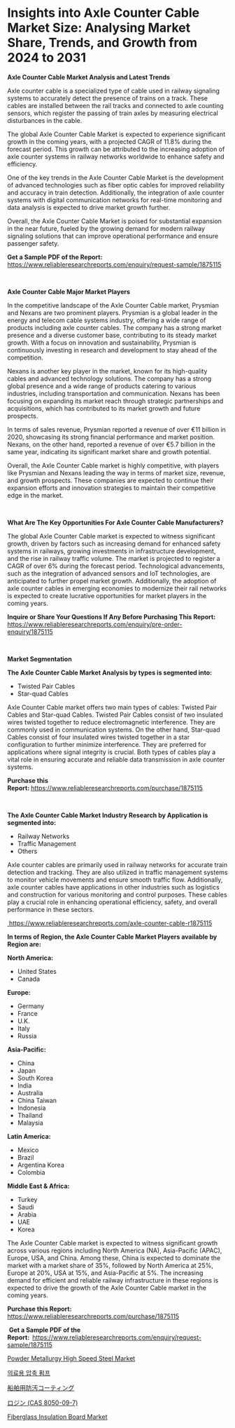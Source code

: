 <p><h1>Insights into Axle Counter Cable Market Size: Analysing Market Share, Trends, and Growth from 2024 to 2031</h1></p><p><strong>Axle Counter Cable Market Analysis and Latest Trends</strong></p>
<p><p>Axle counter cable is a specialized type of cable used in railway signaling systems to accurately detect the presence of trains on a track. These cables are installed between the rail tracks and connected to axle counting sensors, which register the passing of train axles by measuring electrical disturbances in the cable.</p><p>The global Axle Counter Cable Market is expected to experience significant growth in the coming years, with a projected CAGR of 11.8% during the forecast period. This growth can be attributed to the increasing adoption of axle counter systems in railway networks worldwide to enhance safety and efficiency.</p><p>One of the key trends in the Axle Counter Cable Market is the development of advanced technologies such as fiber optic cables for improved reliability and accuracy in train detection. Additionally, the integration of axle counter systems with digital communication networks for real-time monitoring and data analysis is expected to drive market growth further.</p><p>Overall, the Axle Counter Cable Market is poised for substantial expansion in the near future, fueled by the growing demand for modern railway signaling solutions that can improve operational performance and ensure passenger safety.</p></p>
<p><strong>Get a Sample PDF of the Report:&nbsp;</strong> <a href="https://www.reliableresearchreports.com/enquiry/request-sample/1875115">https://www.reliableresearchreports.com/enquiry/request-sample/1875115</a></p>
<p>&nbsp;</p>
<p><strong>Axle Counter Cable Major Market Players</strong></p>
<p><p>In the competitive landscape of the Axle Counter Cable market, Prysmian and Nexans are two prominent players. Prysmian is a global leader in the energy and telecom cable systems industry, offering a wide range of products including axle counter cables. The company has a strong market presence and a diverse customer base, contributing to its steady market growth. With a focus on innovation and sustainability, Prysmian is continuously investing in research and development to stay ahead of the competition.</p><p>Nexans is another key player in the market, known for its high-quality cables and advanced technology solutions. The company has a strong global presence and a wide range of products catering to various industries, including transportation and communication. Nexans has been focusing on expanding its market reach through strategic partnerships and acquisitions, which has contributed to its market growth and future prospects.</p><p>In terms of sales revenue, Prysmian reported a revenue of over €11 billion in 2020, showcasing its strong financial performance and market position. Nexans, on the other hand, reported a revenue of over €5.7 billion in the same year, indicating its significant market share and growth potential.</p><p>Overall, the Axle Counter Cable market is highly competitive, with players like Prysmian and Nexans leading the way in terms of market size, revenue, and growth prospects. These companies are expected to continue their expansion efforts and innovation strategies to maintain their competitive edge in the market.</p></p>
<p>&nbsp;</p>
<p><strong>What Are The Key Opportunities For Axle Counter Cable Manufacturers?</strong></p>
<p><p>The global Axle Counter Cable market is expected to witness significant growth, driven by factors such as increasing demand for enhanced safety systems in railways, growing investments in infrastructure development, and the rise in railway traffic volume. The market is projected to register a CAGR of over 6% during the forecast period. Technological advancements, such as the integration of advanced sensors and IoT technologies, are anticipated to further propel market growth. Additionally, the adoption of axle counter cables in emerging economies to modernize their rail networks is expected to create lucrative opportunities for market players in the coming years.</p></p>
<p><strong>Inquire or Share Your Questions If Any Before Purchasing This Report:</strong> <a href="https://www.reliableresearchreports.com/enquiry/pre-order-enquiry/1875115">https://www.reliableresearchreports.com/enquiry/pre-order-enquiry/1875115</a></p>
<p>&nbsp;</p>
<p><strong>Market Segmentation</strong></p>
<p><strong>The Axle Counter Cable Market Analysis by types is segmented into:</strong></p>
<p><ul><li>Twisted Pair Cables</li><li>Star-quad Cables</li></ul></p>
<p><p>Axle Counter Cable market offers two main types of cables: Twisted Pair Cables and Star-quad Cables. Twisted Pair Cables consist of two insulated wires twisted together to reduce electromagnetic interference. They are commonly used in communication systems. On the other hand, Star-quad Cables consist of four insulated wires twisted together in a star configuration to further minimize interference. They are preferred for applications where signal integrity is crucial. Both types of cables play a vital role in ensuring accurate and reliable data transmission in axle counter systems.</p></p>
<p><strong>Purchase this Report:&nbsp;</strong><a href="https://www.reliableresearchreports.com/purchase/1875115">https://www.reliableresearchreports.com/purchase/1875115</a></p>
<p>&nbsp;</p>
<p><strong>The Axle Counter Cable Market Industry Research by Application is segmented into:</strong></p>
<p><ul><li>Railway Networks</li><li>Traffic Management</li><li>Others</li></ul></p>
<p><p>Axle counter cables are primarily used in railway networks for accurate train detection and tracking. They are also utilized in traffic management systems to monitor vehicle movements and ensure smooth traffic flow. Additionally, axle counter cables have applications in other industries such as logistics and construction for various monitoring and control purposes. These cables play a crucial role in enhancing operational efficiency, safety, and overall performance in these sectors.</p></p>
<p><a href="https://www.reliableresearchreports.com/axle-counter-cable-r1875115">&nbsp;https://www.reliableresearchreports.com/axle-counter-cable-r1875115</a></p>
<p><strong>In terms of Region, the Axle Counter Cable Market Players available by Region are:</strong></p>
<p>
    <p> <strong> North America: </strong>
        <ul>
            <li>United States</li>
            <li>Canada</li>
        </ul>
        </p> 
    <p> <strong> Europe: </strong>
        <ul>
            <li>Germany</li>
            <li>France</li>
            <li>U.K.</li>
            <li>Italy</li>
            <li>Russia</li>
        </ul>
        </p> 
    <p> <strong> Asia-Pacific: </strong>
        <ul>
            <li>China</li>
            <li>Japan</li>
            <li>South Korea</li>
            <li>India</li>
            <li>Australia</li>
            <li>China Taiwan</li>
            <li>Indonesia</li>
            <li>Thailand</li>
            <li>Malaysia</li>
        </ul>
        </p> 
    <p> <strong> Latin America: </strong>
        <ul>
            <li>Mexico</li>
            <li>Brazil</li>
            <li>Argentina Korea</li>
            <li>Colombia</li>
        </ul>
        </p> 
    <p> <strong> Middle East & Africa: </strong>
        <ul>
            <li>Turkey</li>
            <li>Saudi</li>
            <li>Arabia</li>
            <li>UAE</li>
            <li>Korea</li>
        </ul>
    </p>
    </p>
<p><p>The Axle Counter Cable market is expected to witness significant growth across various regions including North America (NA), Asia-Pacific (APAC), Europe, USA, and China. Among these, China is expected to dominate the market with a market share of 35%, followed by North America at 25%, Europe at 20%, USA at 15%, and Asia-Pacific at 5%. The increasing demand for efficient and reliable railway infrastructure in these regions is expected to drive the growth of the Axle Counter Cable market in the coming years.</p></p>
<p><strong>Purchase this Report: </strong><a href="https://www.reliableresearchreports.com/purchase/1875115">https://www.reliableresearchreports.com/purchase/1875115</a></p>
<p>&nbsp;<strong>Get a Sample PDF of the Report:&nbsp;&nbsp;</strong><a href="https://www.reliableresearchreports.com/enquiry/request-sample/1875115">https://www.reliableresearchreports.com/enquiry/request-sample/1875115</a></p>
<p><strong></strong></p>
<p><p><a href="https://github.com/prosalinda88/Market-Research-Report-List-5/blob/main/powder-metallurgy-high-speed-steel-market.md">Powder Metallurgy High Speed Steel Market</a></p><p><a href="https://medium.com/@alaminn729_37362/%EC%9D%98%EB%A3%8C-%EC%95%95%EB%B0%95-%ED%8E%8C%ED%94%84-%EC%8B%9C%EC%9E%A5-%EB%8F%99%ED%96%A5-%EB%B0%8F-%EB%B6%84%EC%84%9D-%EB%AF%B8%EB%9E%98-%EC%84%B1%EC%9E%A5%EC%9D%84-%EC%9C%84%ED%95%9C-%EA%B8%B0%ED%9A%8C%EC%99%80-%EB%8F%84%EC%A0%84-2024-2031-894eba0bd31c">의료용 압축 펌프</a></p><p><a href="https://medium.com/@garnett961981/%E6%B5%B7%E6%B4%8B%E7%94%A8%E3%82%A2%E3%83%B3%E3%83%81%E3%83%95%E3%83%BC%E3%83%AA%E3%83%B3%E3%82%B0%E3%82%B3%E3%83%BC%E3%83%86%E3%82%A3%E3%83%B3%E3%82%B0%E3%81%AE%E5%B8%82%E5%A0%B4%E5%8B%95%E5%90%91%E3%81%A8%E5%88%86%E6%9E%90-%E5%B0%86%E6%9D%A5%E3%81%AE%E6%88%90%E9%95%B7%E3%81%AE%E3%81%9F%E3%82%81%E3%81%AE%E6%A9%9F%E4%BC%9A%E3%81%A8%E8%AA%B2%E9%A1%8C-2024%E5%B9%B4-2031%E5%B9%B4-1f007f38c740">船舶用防汚コーティング</a></p><p><a href="https://medium.com/@garnett961981/%E3%83%AD%E3%82%B8%E3%83%B3-cas-8050-09-7-%E3%81%AE%E5%B8%82%E5%A0%B4%E8%A6%8F%E6%A8%A1%E3%81%8A%E3%82%88%E3%81%B3%E3%82%B7%E3%82%A7%E3%82%A2%E5%88%86%E6%9E%90-%E6%88%90%E9%95%B7%E5%82%BE%E5%90%91%E3%81%8A%E3%82%88%E3%81%B3%E4%BA%88%E6%B8%AC2024%E5%B9%B4-2031%E5%B9%B4-9e803e113365">ロジン (CAS 8050-09-7)</a></p><p><a href="https://github.com/NorbertYates/Market-Research-Report-List-5/blob/main/fiberglass-insulation-board-market.md">Fiberglass Insulation Board Market</a></p></p>
